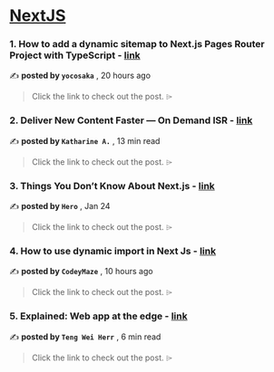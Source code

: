 
<h1><a href=https://medium.com/tag/nextjs/recommended target="_blank" rel="noopener noreferrer">NextJS</a></h1>
<h3>1. How to add a dynamic sitemap to Next.js Pages Router Project with TypeScript - <a href=https://medium.com/@yocosaka/how-to-add-a-sitemap-with-dynamic-links-to-next-js-pages-router-project-with-typescript-85f388fd2914?source=tag_recommended_feed---------0-84----------nextjs----------47196d62_1f89_4ac8_9b81_f73cc0a8fea8------- target="_blank" rel="noopener noreferrer">link</a></h3>

✍️ **posted by `yocosaka`** <date> , 20 hours ago</date>

<blockquote>Click the link to check out the post. ⌲</blockquote>

<h3>2. Deliver New Content Faster — On Demand ISR - <a href=https://medium.com/stackademic/on-demand-incremental-static-regeneration-3aac500641d8?source=tag_recommended_feed---------1-107----------nextjs----------47196d62_1f89_4ac8_9b81_f73cc0a8fea8------- target="_blank" rel="noopener noreferrer">link</a></h3>

✍️ **posted by `Katharine A.`** <date> , 13 min read</date>

<blockquote>Click the link to check out the post. ⌲</blockquote>

<h3>3. Things You Don’t Know About Next.js - <a href=https://medium.com/javascript-in-plain-english/things-you-dont-know-about-next-js-02ee54cb5b7f?source=tag_recommended_feed---------2-85----------nextjs----------47196d62_1f89_4ac8_9b81_f73cc0a8fea8------- target="_blank" rel="noopener noreferrer">link</a></h3>

✍️ **posted by `Hero`** <date> , Jan 24</date>

<blockquote>Click the link to check out the post. ⌲</blockquote>

<h3>4. How to use dynamic import in Next Js - <a href=https://medium.com/@codeymaze/how-to-use-dynamic-import-in-next-js-8fa681752210?source=tag_recommended_feed---------3-84----------nextjs----------47196d62_1f89_4ac8_9b81_f73cc0a8fea8------- target="_blank" rel="noopener noreferrer">link</a></h3>

✍️ **posted by `CodeyMaze`** <date> , 10 hours ago</date>

<blockquote>Click the link to check out the post. ⌲</blockquote>

<h3>5. Explained: Web app at the edge - <a href=https://medium.com/gitconnected/explained-web-app-at-the-edge-fb391985a0a5?source=tag_recommended_feed---------4-107----------nextjs----------47196d62_1f89_4ac8_9b81_f73cc0a8fea8------- target="_blank" rel="noopener noreferrer">link</a></h3>

✍️ **posted by `Teng Wei Herr`** <date> , 6 min read</date>

<blockquote>Click the link to check out the post. ⌲</blockquote>

